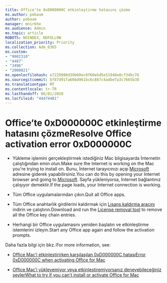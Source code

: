 ```yaml
---
title: Office’te 0xD000000C etkinleştirme hatasını çözme
ms.author: pebaum
author: pebaum
manager: mnirkhe
ms.audience: Admin
ms.topic: article
ROBOTS: NOINDEX, NOFOLLOW
localization_priority: Priority
ms.collection: Adm_O365
ms.custom:
- "9002310"
- "4487"
- "3496"
- "2000021"
ms.openlocfilehash: e7229980d39b60ec0f60ebd5e51948e8cf34bc76
ms.sourcegitcommit: bf87d91fa60bd961bc6c887c4a4be7a3c7665b38
ms.translationtype: MT
ms.contentlocale: tr-TR
ms.lasthandoff: 06/01/2020
ms.locfileid: "44474481"
---
```

# <a name="resolve-office-activation-error-0xd000000c"></a><span data-ttu-id="e36cf-102">Office’te 0xD000000C etkinleştirme hatasını çözme</span><span class="sxs-lookup"><span data-stu-id="e36cf-102">Resolve Office activation error 0xD000000C</span></span>

- <span data-ttu-id="e36cf-103">Yükleme işlemini gerçekleştirmek istediğiniz Mac bilgisayarda İnternetin çalıştığından emin olun.</span><span class="sxs-lookup"><span data-stu-id="e36cf-103">Make sure the Internet is working on the Mac you're trying to install on.</span></span> <span data-ttu-id="e36cf-104">Bunu, İnternet tarayıcınızı açıp [Microsoft](https://www.microsoft.com) adresine giderek yapabilirsiniz.</span><span class="sxs-lookup"><span data-stu-id="e36cf-104">You can do this by opening your Internet browser and going to [Microsoft](https://www.microsoft.com).</span></span> <span data-ttu-id="e36cf-105">Sayfa yükleniyorsa, İnternet bağlantınız çalışıyor demektir.</span><span class="sxs-lookup"><span data-stu-id="e36cf-105">If the page loads, your Internet connection is working.</span></span>

- <span data-ttu-id="e36cf-106">Tüm Office uygulamalarından çıkın.</span><span class="sxs-lookup"><span data-stu-id="e36cf-106">Quit all Office apps.</span></span>

- <span data-ttu-id="e36cf-107">Tüm Office anahtarlık girdilerini kaldırmak için [Lisans kaldırma aracını](https://go.microsoft.com/fwlink/?linkid=849815) indirin ve çalıştırın.</span><span class="sxs-lookup"><span data-stu-id="e36cf-107">Download and run the [License removal tool](https://go.microsoft.com/fwlink/?linkid=849815) to remove all the Office key chain entries.</span></span>

- <span data-ttu-id="e36cf-108">Herhangi bir Office uygulamasını yeniden başlatın ve etkinleştirme istemlerini izleyin.</span><span class="sxs-lookup"><span data-stu-id="e36cf-108">Start any Office app again and follow the activation prompts.</span></span>

<span data-ttu-id="e36cf-109">Daha fazla bilgi için bkz.:</span><span class="sxs-lookup"><span data-stu-id="e36cf-109">For more information, see:</span></span>

- [<span data-ttu-id="e36cf-110">Office Mac’i etkinleştirirken karşılaşılan 0xD000000C hatası</span><span class="sxs-lookup"><span data-stu-id="e36cf-110">Error 0xD000000C when activating Office for Mac</span></span>](https://support.office.com/article/error-0xd000000c-when-activating-office-for-mac-da865931-4658-4829-ba2d-8133390c6d25)

- [<span data-ttu-id="e36cf-111">Office Mac’i yükleyemiyor veya etkinleştiremiyorsanız deneyebileceğiniz şeyler</span><span class="sxs-lookup"><span data-stu-id="e36cf-111">What to try if you can't install or activate Office for Mac</span></span>](https://support.office.com/article/what-to-try-if-you-can-t-install-or-activate-office-for-mac-5efba2b4-b1e6-4e5f-bf3c-6ab945d03dea)
